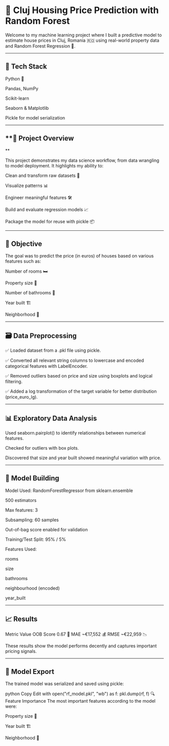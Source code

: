# **🏡 Cluj Housing Price Prediction with Random Forest**

Welcome to my machine learning project where I built a predictive model to estimate house prices in Cluj, Romania 🇷🇴 using real-world property data and Random Forest Regression 🌲.

----------------------------------------------------
## **🧰 Tech Stack**
Python 🐍

Pandas, NumPy

Scikit-learn

Seaborn & Matplotlib

Pickle for model serialization

----------------------------------------------------
## **📌 Project Overview
**

This project demonstrates my data science workflow, from data wrangling to model deployment. It highlights my ability to:

Clean and transform raw datasets 🧹

Visualize patterns 📊

Engineer meaningful features 🛠️

Build and evaluate regression models 📈

Package the model for reuse with pickle 📦

----------------------------------------------------
## **🧠 Objective**

The goal was to predict the price (in euros) of houses based on various features such as:

Number of rooms 🛏️

Property size 📐

Number of bathrooms 🚿

Year built 🏗️

Neighborhood 📍

----------------------------------------------------
## **🗃️ Data Preprocessing**

✅ Loaded dataset from a .pkl file using pickle.

✅ Converted all relevant string columns to lowercase and encoded categorical features with LabelEncoder.

✅ Removed outliers based on price and size using boxplots and logical filtering.

✅ Added a log transformation of the target variable for better distribution (price_euro_lg).

----------------------------------------------------
## **📊 Exploratory Data Analysis**

Used seaborn.pairplot() to identify relationships between numerical features.

Checked for outliers with box plots.

Discovered that size and year built showed meaningful variation with price.

----------------------------------------------------
## **🤖 Model Building**

Model Used: RandomForestRegressor from sklearn.ensemble

500 estimators

Max features: 3

Subsampling: 60 samples

Out-of-bag score enabled for validation

Training/Test Split: 95% / 5%

Features Used:

rooms

size

bathrooms

neighbourhood (encoded)

year_built

----------------------------------------------------
## **📈 Results**

Metric	Value
OOB Score	0.67 🌟
MAE	~€17,552 💰
RMSE	~€22,959 📉

These results show the model performs decently and captures important pricing signals.

----------------------------------------------------
## **💾 Model Export**

The trained model was serialized and saved using pickle:

python
Copy
Edit
with open("rf_model.pkl", "wb") as f:
    pkl.dump(rf, f)
🔍 Feature Importance
The most important features according to the model were:

Property size 📐

Year built 🏗️

Neighborhood 📍
